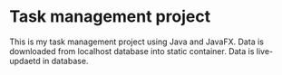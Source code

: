 # Task management project

This is my task management project using Java and JavaFX. Data is downloaded from localhost database into static container. Data is live-updaetd in database. 
